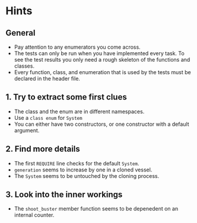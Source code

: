 # Hints

## General

- Pay attention to any enumerators you come across.
- The tests can only be run when you have implemented every task.
  To see the test results you only need a rough skeleton of the functions and classes.
- Every function, class, and enumeration that is used by the tests must be declared in the header file.

## 1. Try to extract some first clues

- The class and the enum are in different namespaces.
- Use a `class enum` for `System`
- You can either have two constructors, or one constructor with a default argument.

## 2. Find more details

- The first `REQUIRE` line checks for the default `System`.
- `generation` seems to increase by one in a cloned vessel.
- The `System` seems to be untouched by the cloning process.

## 3. Look into the inner workings

- The `shoot_buster` member function seems to be depenedent on an internal counter.
